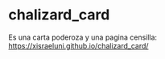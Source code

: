 # chalizard_card
Es una carta poderoza y una pagina censilla:
https://xisraeluni.github.io/chalizard_card/

